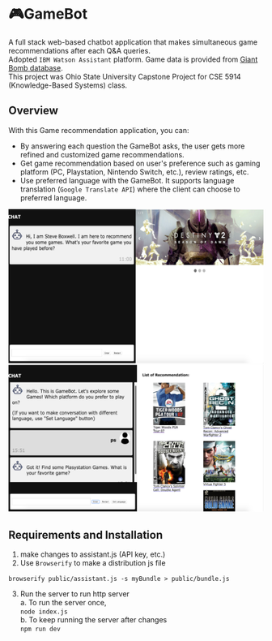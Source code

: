 # :video_game:GameBot
A full stack web-based chatbot application that makes simultaneous game recommendations after each Q&A queries.  
Adopted `IBM Watson Assistant` platform. Game data is provided from [Giant Bomb database](https://www.giantbomb.com/games/).  
This project was Ohio State University Capstone Project for CSE 5914 (Knowledge-Based Systems) class.

## Overview
With this Game recommendation application, you can: 
- By answering each question the GameBot asks, the user gets more refined and customized game recommendations.
- Get game recommendation based on user's preference such as gaming platform (PC, Playstation, Nintendo Switch, etc.), review ratings, etc.
- Use preferred language with the GameBot. It supports language translation (`Google Translate API`) where the client can choose to preferred language.

![chatbot1](/public/readme/chatbot1.png)
![chatbot2](/public/readme/chatbot2.png)

## Requirements and Installation
1. make changes to assistant.js (API key, etc.)
2. Use `Browserify` to make a distribution js file
```Shell
browserify public/assistant.js -s myBundle > public/bundle.js
```
3. Run the server to run http server  
    a. To run the server once,  
        ```
        node index.js
        ```  
    b. To keep running the server after changes  
        ```
        npm run dev
        ```  
